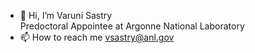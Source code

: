 - 👋 Hi, I’m Varuni Sastry  
  Predoctoral Appointee at Argonne National Laboratory
- 📫 How to reach me vsastry@anl.gov

<!---
vksastry/vksastry is a ✨ special ✨ repository because its `README.md` (this file) appears on your GitHub profile.
You can click the Preview link to take a look at your changes.
--->
